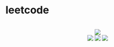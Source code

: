 # leetcode

<div align="center">
<br/>
<img src="https://img.shields.io/badge/Solved-464/3078%20=%2015%25-blue.svg?style=flat-square" />
<br/>
<img src="https://img.shields.io/badge/Easy-210/780-5CB85D.svg?style=flat-square" />
<img src="https://img.shields.io/badge/Medium-197/1615-F0AE4E.svg?style=flat-square" />
<img src="https://img.shields.io/badge/Hard-57/683-D95450.svg?style=flat-square" />
</div>